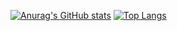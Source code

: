 [![Anurag's GitHub stats](https://github-readme-stats.vercel.app/api?username=AnderMoreno15&show_icons=true&theme=tokyonight&show=reviews,prs_merged,prs_merged_percentageshow_icons=true)](https://github.com/anuraghazra/github-readme-stats)
[![Top Langs](https://github-readme-stats.vercel.app/api/top-langs/?username=AnderMoreno15)](https://github.com/anuraghazra/github-readme-stats)
